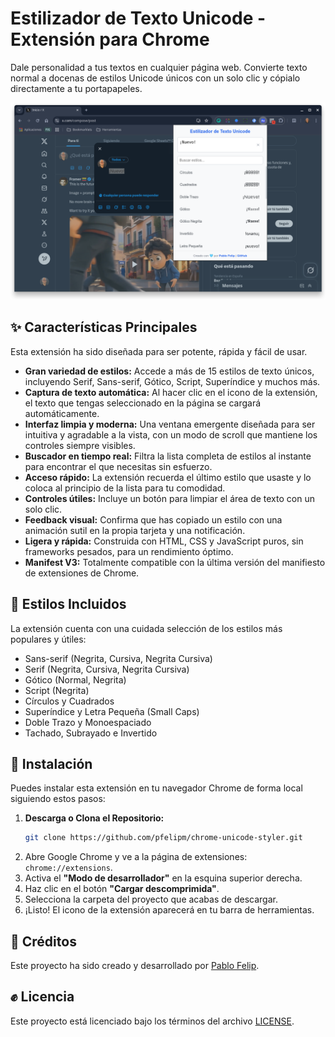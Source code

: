 # Estilizador de Texto Unicode - Extensión para Chrome

Dale personalidad a tus textos en cualquier página web. Convierte texto normal a docenas de estilos Unicode únicos con un solo clic y cópialo directamente a tu portapapeles.

![Imagen CUS](./readme-files/CUS1280x800.png)

## ✨ Características Principales

Esta extensión ha sido diseñada para ser potente, rápida y fácil de usar.

* **Gran variedad de estilos:** Accede a más de 15 estilos de texto únicos, incluyendo Serif, Sans-serif, Gótico, Script, Superíndice y muchos más.
* **Captura de texto automática:** Al hacer clic en el icono de la extensión, el texto que tengas seleccionado en la página se cargará automáticamente.
* **Interfaz limpia y moderna:** Una ventana emergente diseñada para ser intuitiva y agradable a la vista, con un modo de scroll que mantiene los controles siempre visibles.
* **Buscador en tiempo real:** Filtra la lista completa de estilos al instante para encontrar el que necesitas sin esfuerzo.
* **Acceso rápido:** La extensión recuerda el último estilo que usaste y lo coloca al principio de la lista para tu comodidad.
* **Controles útiles:** Incluye un botón para limpiar el área de texto con un solo clic.
* **Feedback visual:** Confirma que has copiado un estilo con una animación sutil en la propia tarjeta y una notificación.
* **Ligera y rápida:** Construida con HTML, CSS y JavaScript puros, sin frameworks pesados, para un rendimiento óptimo.
* **Manifest V3:** Totalmente compatible con la última versión del manifiesto de extensiones de Chrome.

## 🎨 Estilos Incluidos

La extensión cuenta con una cuidada selección de los estilos más populares y útiles:

* Sans-serif (Negrita, Cursiva, Negrita Cursiva)
* Serif (Negrita, Cursiva, Negrita Cursiva)
* Gótico (Normal, Negrita)
* Script (Negrita)
* Círculos y Cuadrados
* Superíndice y Letra Pequeña (Small Caps)
* Doble Trazo y Monoespaciado
* Tachado, Subrayado e Invertido

## 🚀 Instalación

Puedes instalar esta extensión en tu navegador Chrome de forma local siguiendo estos pasos:

1.  **Descarga o Clona el Repositorio:**
    ```bash
    git clone https://github.com/pfelipm/chrome-unicode-styler.git
    ```
2.  Abre Google Chrome y ve a la página de extensiones: `chrome://extensions`.
3.  Activa el **"Modo de desarrollador"** en la esquina superior derecha.
4.  Haz clic en el botón **"Cargar descomprimida"**.
5.  Selecciona la carpeta del proyecto que acabas de descargar.
6.  ¡Listo! El icono de la extensión aparecerá en tu barra de herramientas.


## 💙 Créditos

Este proyecto ha sido creado y desarrollado por [Pablo Felip](https://www.linkedin.com/in/pfelipm).


## ✊ Licencia

Este proyecto está licenciado bajo los términos del archivo [LICENSE](/LICENSE).